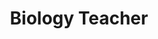 ---
title: "Biology Teacher"
collection: teaching
location: "St. Teresa's College, Nigeria, 2018-2019"
---